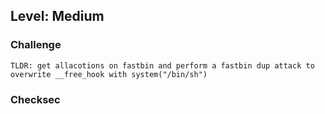 ## Level: Medium

### Challenge

    TLDR: get allacotions on fastbin and perform a fastbin dup attack to overwrite __free_hook with system("/bin/sh")


### Checksec

